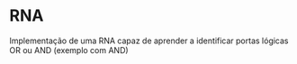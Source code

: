# RNA
Implementação de uma RNA capaz de aprender a identificar portas lógicas OR ou AND (exemplo com AND)
